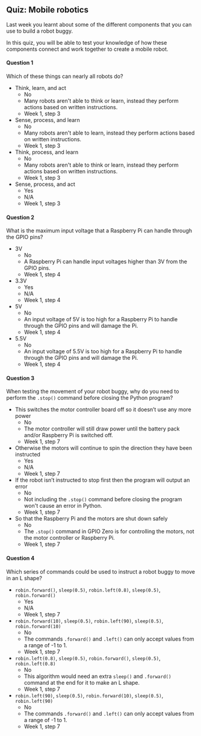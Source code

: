 [comment]: # (
Feedback Author: Normally lead educator
)

## Quiz: Mobile robotics

Last week you learnt about some of the different components that you can use to build a robot buggy. 

In this quiz, you will be able to test your knowledge of how these components connect and work together to create a mobile robot.

#### Question 1

Which of these things can nearly all robots do?

+ Think, learn, and act
    + No
    + Many robots aren't able to think or learn, instead they perform actions based on written instructions.
    + Week 1, step 3
+ Sense, process, and learn
    + No
    + Many robots aren't able to learn, instead they perform actions based on written instructions.
    + Week 1, step 3
+ Think, process, and learn
    + No
    + Many robots aren't able to think or learn, instead they perform actions based on written instructions.
    + Week 1, step 3
+ Sense, process, and act
    + Yes
    + N/A
    + Week 1, step 3

#### Question 2

What is the maximum input voltage that a Raspberry Pi can handle through the GPIO pins?

+ 3V
    + No
    + A Raspberry Pi can handle input voltages higher than 3V from the GPIO pins.
    + Week 1, step 4
+ 3.3V
    + Yes
    + N/A
    + Week 1, step 4
+ 5V
    + No
    + An input voltage of 5V is too high for a Raspberry Pi to handle through the GPIO pins and will damage the Pi.
    + Week 1, step 4
+ 5.5V
    + No
    + An input voltage of 5.5V is too high for a Raspberry Pi to handle through the GPIO pins and will damage the Pi.
    + Week 1, step 4

#### Question 3

When testing the movement of your robot buggy, why do you need to perform the `.stop()` command before closing the Python program? 

+ This switches the motor controller board off so it doesn’t use any more power
    + No
    + The motor controller will still draw power until the battery pack and/or Raspberry Pi is switched off.
    + Week 1, step 7
+ Otherwise the motors will continue to spin the direction they have been instructed
    + Yes
    + N/A
    + Week 1, step 7
+ If the robot isn’t instructed to stop first then the program will output an error
    + No
    + Not including the `.stop()` command before closing the program won't cause an error in Python.
    + Week 1, step 7
+ So that the Raspberry Pi and the motors are shut down safely
    + No
    + The `.stop()` command in GPIO Zero is for controlling the motors, not the motor controller or Raspberry Pi.
    + Week 1, step 7

#### Question 4

Which series of commands could be used to instruct a robot buggy to move in an L shape?

+ `robin.forward()`, `sleep(0.5)`, `robin.left(0.8)`, `sleep(0.5)`, `robin.forward()`
    + Yes
    + N/A
    + Week 1, step 7
+ `robin.forward(10)`, `sleep(0.5)`, `robin.left(90)`, `sleep(0.5)`, `robin.forward(10)`
    + No
    + The commands `.forward()` and `.left()` can only accept values from a range of -1 to 1.
    + Week 1, step 7
+ `robin.left(0.8)`, `sleep(0.5)`, `robin.forward()`, `sleep(0.5)`, `robin.left(0.8)`
    + No
    + This algorithm would need an extra `sleep()` and `.forward()` command at the end for it to make an L shape.
    + Week 1, step 7
+ `robin.left(90)`, `sleep(0.5)`, `robin.forward(10)`, `sleep(0.5)`, `robin.left(90)`
    + No
    + The commands `.forward()` and `.left()` can only accept values from a range of -1 to 1.
    + Week 1, step 7
